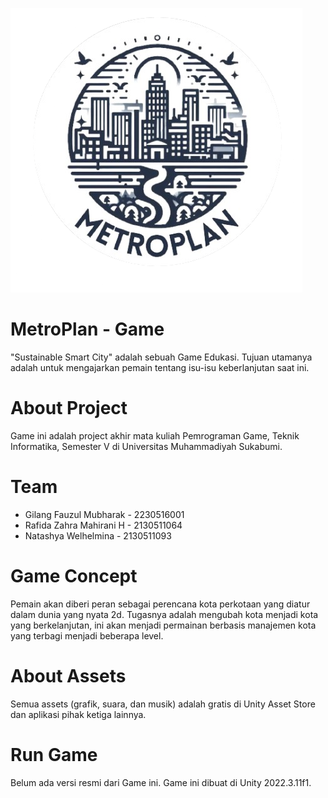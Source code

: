 ![image.png](metroplan.png)
# MetroPlan - Game

"Sustainable Smart City" adalah sebuah Game Edukasi. Tujuan utamanya adalah untuk mengajarkan pemain tentang isu-isu keberlanjutan saat ini.

# About Project

Game ini adalah project akhir mata kuliah Pemrograman Game, Teknik Informatika, Semester V di Universitas Muhammadiyah Sukabumi.

# Team

* Gilang Fauzul Mubharak - 2230516001
* Rafida Zahra Mahirani H - 2130511064
* Natashya Welhelmina - 2130511093

# Game Concept 

Pemain akan diberi peran sebagai perencana kota perkotaan yang diatur dalam dunia yang nyata 2d. Tugasnya adalah mengubah kota menjadi kota yang berkelanjutan, ini akan menjadi permainan berbasis manajemen kota yang terbagi menjadi beberapa level.

# About Assets

Semua assets (grafik, suara, dan musik) adalah gratis di Unity Asset Store dan aplikasi pihak ketiga lainnya.

# Run Game

Belum ada versi resmi dari Game ini.
Game ini dibuat di Unity 2022.3.11f1.